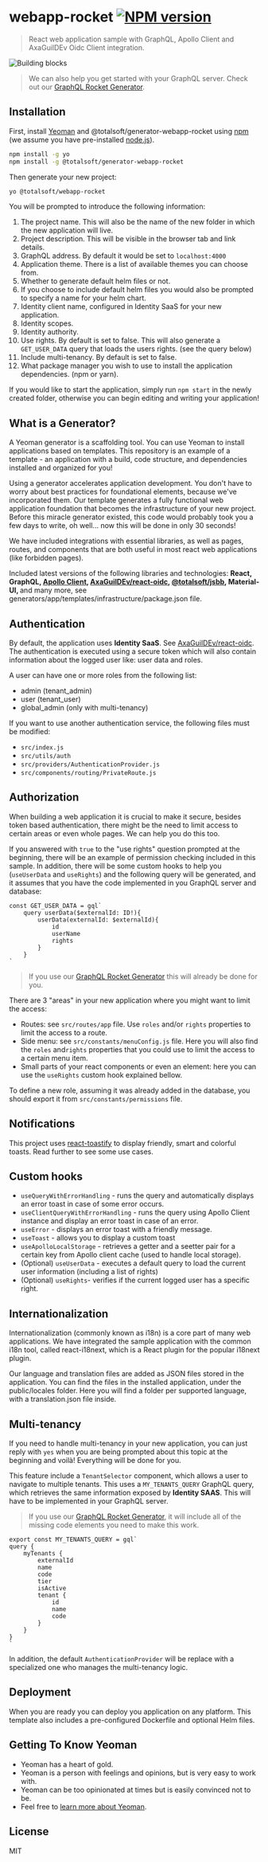 # webapp-rocket [![NPM version][npm-image]][npm-url]
> React web application sample with GraphQL, Apollo Client and AxaGuilDEv Oidc Client integration.

![Building blocks](assets/img/appicon.png)

> We can also help you get started with your GraphQL server. Check out our [GraphQL Rocket Generator](https://github.com/osstotalsoft/generator-graphql-rocket).
## Installation

First, install [Yeoman](http://yeoman.io) and @totalsoft/generator-webapp-rocket using [npm](https://www.npmjs.com/) (we assume you have pre-installed [node.js](https://nodejs.org/)).

```bash
npm install -g yo
npm install -g @totalsoft/generator-webapp-rocket
```

Then generate your new project:

```bash
yo @totalsoft/webapp-rocket
```

You will be prompted to introduce the following information:
 1. The project name. This will also be the name of the new folder in which the new application will live.
 2. Project description. This will be visible in the browser tab and link details.
 3. GraphQL address. By default it would be set to `localhost:4000`
 4. Application theme. There is a list of available themes you can choose from.
 5. Whether to generate default helm files or not.
 6. If you choose to include default helm files you would also be prompted to specify a name for your helm chart.
 7. Identity client name, configured in Identity SaaS for your new application.
 8. Identity scopes.
 9. Identity authority.
 10. Use rights. By default is set to false. This will also generate a `GET_USER_DATA` query that loads the users rights. (see the query below)
 11. Include multi-tenancy. By default is set to false.
 12. What package manager you wish to use to install the application dependencies. (npm or yarn).
 
If you would like to start the application, simply run ``npm start`` in the newly created folder, otherwise you can begin editing and writing your application!

## What is a Generator?
A Yeoman generator is a scaffolding tool. You can use Yeoman to install applications based on templates. This repository is an example of a template - an application with a build, code structure, and dependencies installed and organized for you!

Using a generator accelerates application development. You don't have to worry about best practices for foundational elements, because we've incorporated them. Our template generates a fully functional web application foundation that becomes the infrastructure of your new project. Before this miracle generator existed, this code would probably took you a few days to write, oh well... now this will be done in only 30 seconds!

We have included integrations with essential libraries, as well as pages, routes, and components that are both useful in most react web applications (like forbidden pages).

Included latest versions of the following libraries and technologies: <b>React, GraphQL,  [Apollo Client](https://github.com/apollographql/apollo-client), [AxaGuilDEv/react-oidc](https://github.com/AxaGuilDEv/react-oidc), [@totalsoft/jsbb](https://github.com/osstotalsoft/jsbb), Material-UI, </b> and many more, see generators/app/templates/infrastructure/package.json file.

## Authentication 
By default, the application uses <b>Identity SaaS</b>. See [AxaGuilDEv/react-oidc](https://github.com/AxaGuilDEv/react-oidc).
The authentication is executed using a secure token which will also contain information about the logged user like: user data and roles. 

A user can have one or more roles from the following list:
- admin (tenant_admin)
- user (tenant_user)
- global_admin (only with multi-tenancy)

If you want to use another authentication service, the following files must be modified:
- `src/index.js`
- `src/utils/auth`
- `src/providers/AuthenticationProvider.js`
- `src/components/routing/PrivateRoute.js`

## Authorization
When building a web application it is crucial to make it secure, besides token based authentication, there might be the need to limit access to certain areas or even whole pages. We can help you do this too. 

If you answered with `true` to the "use rights" question prompted at the beginning, there will be an example of permission checking included in this sample. In addition, there will be some custom hooks to help you (`useUserData` and `useRights`) and the following query will be generated, and it assumes that you have the code implemented in you GraphQL server and database:
```
const GET_USER_DATA = gql`
    query userData($externalId: ID!){
        userData(externalId: $externalId){
            id
            userName
            rights
        }
    }
`
```
> If you use our [GraphQL Rocket Generator](https://github.com/osstotalsoft/generator-graphql-rocket#code-examples) this will already be done for you.

There are 3 "areas" in your new application where you might want to limit the access: 
- Routes: see `src/routes/app` file. Use `roles` and/or `rights` properties to limit the access to a route.
- Side menu: see `src/constants/menuConfig.js` file. Here you will also find the `roles` and`rights` properties that you could use to limit the access to a certain menu item.
- Small parts of your react components or even an element: here you can use the `useRights` custom hook explained bellow.

To define a new role, assuming it was already added in the database, you should export it from `src/constants/permissions` file.

## Notifications
This project uses [react-toastify](https://fkhadra.github.io/react-toastify/introduction) to display friendly, smart and colorful toasts.
Read further to see some use cases.

## Custom hooks
- `useQueryWithErrorHandling` - runs the query and automatically displays an error toast in case of some error occurs.
- `useClientQueryWithErrorHandling` - runs the query using Apollo Client instance and display an error toast in case of an error.
- `useError` - displays an error toast with a friendly message.
- `useToast` - allows you to display a custom toast
- `useApolloLocalStorage` - retrieves a getter and a seetter pair for a certain key from Apollo client cache (used to handle local storage).
- (Optional) `useUserData` - executes a default query to load the current user information (including a list of rights)
- (Optional) `useRights`- verifies if the current logged user has a specific right.

## Internationalization
Internationalization (commonly known as i18n) is a core part of many web applications. We have integrated the sample application with the common i18n tool, called react-i18next, which is a React plugin for the popular i18next plugin.

Our language and translation files are added as JSON files stored in the application. You can find the files in the installed application, under the public/locales folder.
Here you will find a folder per supported language, with a translation.json file inside. 

## Multi-tenancy
If you need to handle multi-tenancy in your new application, you can just reply with `yes` when you are being prompted about this topic at the beginning and voilà! Everything will be done for you.

This feature include a `TenantSelector` component, which allows a user to navigate to multiple tenants. This uses a `MY_TENANTS_QUERY` GraphQL query, which retrieves the same information exposed by <b>Identity SAAS</b>. This will have to be implemented in your GraphQL server. 

> If you use our [GraphQL Rocket Generator](https://github.com/osstotalsoft/generator-graphql-rocket#multi-tenancy), it will include all of the missing code elements you need to make this work.

```
export const MY_TENANTS_QUERY = gql`
query {
    myTenants {
        externalId
        name
        code
        tier
        isActive
        tenant {
            id
            name
            code
        }
    }
}
`
```
In addition, the default `AuthenticationProvider` will be replace with a specialized one who manages the multi-tenancy logic. 

## Deployment
When you are ready you can deploy you application on any platform. This template also includes a pre-configured Dockerfile and optional Helm files.

## Getting To Know Yeoman
 * Yeoman has a heart of gold.
 * Yeoman is a person with feelings and opinions, but is very easy to work with.
 * Yeoman can be too opinionated at times but is easily convinced not to be.
 * Feel free to [learn more about Yeoman](http://yeoman.io/).

## License

MIT

[npm-image]: https://badge.fury.io/js/%40totalsoft%2Fgenerator-webapp-rocket.svg
[npm-url]: https://www.npmjs.com/package/@totalsoft/generator-webapp-rocket

